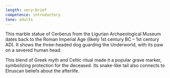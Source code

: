 ```yaml
---
length: very-brief
competence: introductory
tone: adults
---
```

This marble statue of Cerberus from the Ligurian Archaeological Museum dates back to the Roman Imperial Age (likely 1st century BC – 1st century AD). It shows the three-headed dog guarding the Underworld, with its paw on a severed human head.

<!-- more -->

This blend of Greek myth and Celtic ritual made it a popular grave marker, symbolizing protection for the deceased. Its snake-like tail also connects to Etruscan beliefs about the afterlife.
